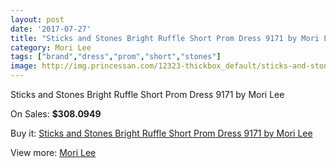 ```yaml
---
layout: post
date: '2017-07-27'
title: "Sticks and Stones Bright Ruffle Short Prom Dress 9171 by Mori Lee"
category: Mori Lee
tags: ["brand","dress","prom","short","stones"]
image: http://img.princessan.com/12323-thickbox_default/sticks-and-stones-bright-ruffle-short-prom-dress-9171-by-mori-lee.jpg
---
```

Sticks and Stones Bright Ruffle Short Prom Dress 9171 by Mori Lee

On Sales: **$308.0949**
<a href="https://www.princessan.com/en/mori-lee/5835-sticks-and-stones-bright-ruffle-short-prom-dress-9171-by-mori-lee.html"><amp-img layout="responsive" width="600" height="600" src="//img.princessan.com/12323-thickbox_default/sticks-and-stones-bright-ruffle-short-prom-dress-9171-by-mori-lee.jpg" alt="Sticks and Stones Bright Ruffle Short Prom Dress 9171 by Mori Lee 0" /></a>

Buy it: [Sticks and Stones Bright Ruffle Short Prom Dress 9171 by Mori Lee](https://www.princessan.com/en/mori-lee/5835-sticks-and-stones-bright-ruffle-short-prom-dress-9171-by-mori-lee.html "Sticks and Stones Bright Ruffle Short Prom Dress 9171 by Mori Lee")

View more: [Mori Lee](https://www.princessan.com/en/46-mori-lee "Mori Lee")